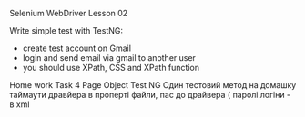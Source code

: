 
Selenium WebDriver
Lesson 02

Write simple test with TestNG:
- create test account on Gmail
- login and send email via gmail to another user
- you should use XPath, CSS and XPath function


Home work 
Task 4
Page Object 
Test NG
Один тестовий метод на домашку
таймаути дравйера в проперті файли, пас до драйвера (
паролі логіни - в xml

